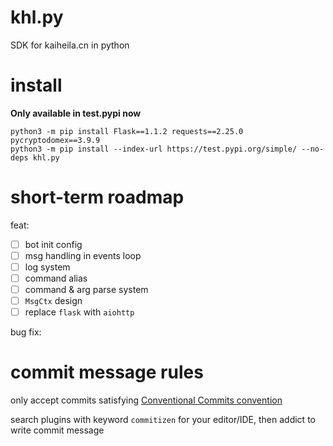 # khl.py

SDK for kaiheila.cn in python

# install

**Only available in test.pypi now**

```shell
python3 -m pip install Flask==1.1.2 requests==2.25.0 pycryptodomex==3.9.9
python3 -m pip install --index-url https://test.pypi.org/simple/ --no-deps khl.py
```

# short-term roadmap

feat:

- [ ] bot init config
- [ ] msg handling in events loop
- [ ] log system
- [ ] command alias
- [ ] command & arg parse system
- [ ] `MsgCtx` design
- [ ] replace `flask` with `aiohttp`

bug fix:

# commit message rules

only accept commits satisfying [Conventional Commits convention](https://github.com/commitizen/cz-cli)

search plugins with keyword `commitizen` for your editor/IDE, then addict to write commit message
